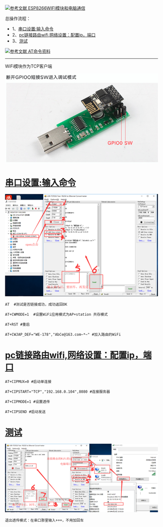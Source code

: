 [![](https://img.shields.io/badge/参考文献-ESP8266WIFI模块和电脑通信-yellow.svg "参考文献 ESP8266WIFI模块和电脑通信")](https://jingyan.baidu.com/article/c45ad29c346837051753e2e6.html)

总操作流程：
- 1、[串口设置:输入命令](#ESP8266-01)
- 2、[pc链接路由wifi,网络设置：配置ip，端口](#ESP8266-02)
- 3、[测试](#ESP8266-03)

[![](https://img.shields.io/badge/参考文献-AT命令资料-yellow.svg "参考文献 AT命令资料")](https://pan.baidu.com/s/1UoqsaGi03-MwDrXYDGtjAQ)


***
WiFi模块作为TCP客户端

![](image/1-5.png)

# <a name="ESP8266-01" href="#" >串口设置:输入命令</a>

![](image/2-1.png)

```
AT  #测试是否链接成功，成功返回OK

AT+CWMODE=1  #设置WiFi应用模式为AP+station 共存模式

AT+RST #重启

AT+CWJAP_DEF="WE-178","AbCe@163.com~*~" #加入路由的WiFi

```
# <a name="ESP8266-02" href="#" >pc链接路由wifi,网络设置：配置ip，端口</a>
```
AT+CIPMUX=0 #启动单连接

AT+CIPSTART="TCP","192.168.0.104",8080 #连接服务器

AT+CIPMODE=1 #设置透传

AT+CIPSEND #启动发送

```
# <a name="ESP8266-03" href="#" >测试</a>
![](image/2-2.png)

`退出透传模式：在串口那里输入+++，不用加回车`


